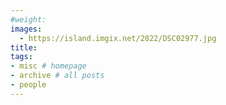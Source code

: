 ```yaml
---
#weight: 
images:
  - https://island.imgix.net/2022/DSC02977.jpg
title:
tags:
- misc # homepage
- archive # all posts
- people
---
```

